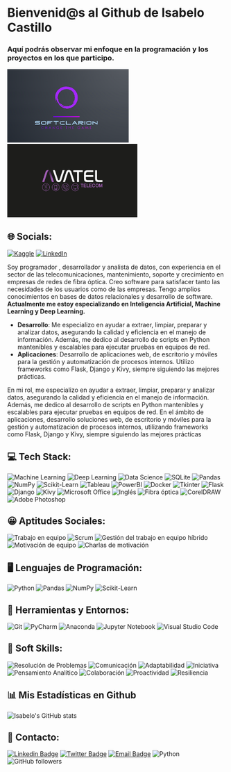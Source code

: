 # Bienvenid@s al Github de Isabelo Castillo

### Aquí podrás observar mi enfoque en la programación y los proyectos en los que participo.
<img src="./images/logo_softClarion.png" alt="Logo de SoftClarion" width="280"/> <img src="./images/logo_avatel_negro.png" alt="Logo de Avatel" width="300"/>


## 🌐 Socials:
[![Kaggle](https://img.shields.io/badge/Kaggle-%2320BEFF.svg?logo=kaggle&logoColor=white)](https://www.kaggle.com/isabelocastillo)
[![LinkedIn](https://img.shields.io/badge/LinkedIn-%230077B5.svg?logo=linkedin&logoColor=white)](https://www.linkedin.com/in/isabelo-castillo/) 



Soy programador , desarrollador y analista de datos, con experiencia en el sector de las telecomunicaciones, mantenimiento, soporte y crecimiento en empresas de redes de fibra óptica. Creo software para satisfacer tanto las necesidades de los usuarios como de las empresas. Tengo amplios conocimientos en bases de datos relacionales y desarrollo de software. **Actualmente me estoy especializando en Inteligencia Artificial, Machine Learning y Deep Learning.**

- **Desarrollo**: Me especializo en ayudar a extraer, limpiar, preparar y analizar datos, asegurando la calidad y eficiencia en el manejo de información. Además, me dedico al desarrollo de scripts en Python mantenibles y escalables para ejecutar pruebas en equipos de red.
- **Aplicaciones**: Desarrollo de aplicaciones web, de escritorio y móviles para la gestión y automatización de procesos internos. Utilizo frameworks como Flask, Django y Kivy, siempre siguiendo las mejores prácticas.


En mi rol, me especializo en ayudar a extraer, limpiar, preparar y analizar datos, asegurando la calidad y eficiencia en el manejo de información. Además, me dedico al desarrollo de scripts en Python mantenibles y escalables para ejecutar pruebas en equipos de red. En el ámbito de aplicaciones, desarrollo soluciones web, de escritorio y móviles para la gestión y automatización de procesos internos, utilizando frameworks como Flask, Django y Kivy, siempre siguiendo las mejores prácticas





## 💻 Tech Stack:
![Machine Learning](https://img.shields.io/badge/-Machine%20Learning-blueviolet)
![Deep Learning](https://img.shields.io/badge/-Deep%20Learning-ff69b4)
![Data Science](https://img.shields.io/badge/-Data%20Science-brightgreen)
![SQLite](https://img.shields.io/badge/-SQLite-blue)
![Pandas](https://img.shields.io/badge/-Pandas-brightgreen)
![NumPy](https://img.shields.io/badge/-NumPy-yellow)
![Scikit-Learn](https://img.shields.io/badge/-Scikit--Learn-blue)
![Tableau](https://img.shields.io/badge/-Tableau-blue)
![PowerBI](https://img.shields.io/badge/-PowerBI-orange)
![Docker](https://img.shields.io/badge/-Docker-blue)
![Tkinter](https://img.shields.io/badge/-Tkinter-yellow)
![Flask](https://img.shields.io/badge/-Flask-red)
![Django](https://img.shields.io/badge/-Django-green)
![Kivy](https://img.shields.io/badge/-Kivy-purple)
![Microsoft Office](https://img.shields.io/badge/-Microsoft%20Office-orange)
![Inglés](https://img.shields.io/badge/-Ingl%C3%A9s-brightgreen)
![Fibra óptica](https://img.shields.io/badge/-Fibra%20%C3%B3ptica-blue)
![CorelDRAW](https://img.shields.io/badge/-CorelDRAW-lightgrey)
![Adobe Photoshop](https://img.shields.io/badge/-Adobe%20Photoshop-orange)



## 😀 Aptitudes Sociales:
![Trabajo en equipo](https://img.shields.io/badge/-Trabajo%20en%20equipo-blue)
![Scrum](https://img.shields.io/badge/-Scrum-yellow)
![Gestión del trabajo en equipo híbrido](https://img.shields.io/badge/-Gesti%C3%B3n%20del%20trabajo%20en%20equipo%20h%C3%ADbrido-lightgrey)
![Motivación de equipo](https://img.shields.io/badge/-Motivaci%C3%B3n%20de%20equipo-orange)
![Charlas de motivación](https://img.shields.io/badge/-Charlas%20de%20motivaci%C3%B3n-red)

## 🖥️ Lenguajes de Programación:
![Python](https://img.shields.io/badge/-Python-blue)
![Pandas](https://img.shields.io/badge/-Pandas-brightgreen)
![NumPy](https://img.shields.io/badge/-NumPy-yellow)
![Scikit-Learn](https://img.shields.io/badge/-Scikit--Learn-blue)

## 🔧 Herramientas y Entornos:
![Git](https://img.shields.io/badge/-Git-black)
![PyCharm](https://img.shields.io/badge/-PyCharm-orange)
![Anaconda](https://img.shields.io/badge/-Anaconda-green)
![Jupyter Notebook](https://img.shields.io/badge/-Jupyter%20Notebook-orange)
![Visual Studio Code](https://img.shields.io/badge/-Visual%20Studio%20Code-blue)

## 🤝 Soft Skills:
![Resolución de Problemas](https://img.shields.io/badge/-Resoluci%C3%B3n%20de%20Problemas-yellow)
![Comunicación](https://img.shields.io/badge/-Comunicaci%C3%B3n-brightgreen)
![Adaptabilidad](https://img.shields.io/badge/-Adaptabilidad-yellowgreen)
![Iniciativa](https://img.shields.io/badge/-Iniciativa-orange)
![Pensamiento Analítico](https://img.shields.io/badge/-Pensamiento%20Anal%C3%ADtico-red)
![Colaboración](https://img.shields.io/badge/-Colaboraci%C3%B3n-blue)
![Proactividad](https://img.shields.io/badge/-Proactividad%C3%B3n-brightgreen)
![Resiliencia](https://img.shields.io/badge/-Resiliencia-lightgrey)

## 📊 Mis Estadísticas en Github
![Isabelo's GitHub stats](https://github-readme-stats.vercel.app/api?username=IsabeloCastillo&show_icons=true&theme=radical)

## 📧 Contacto:
[![Linkedin Badge](https://img.shields.io/badge/-Isabelo_Castillo-blue?style=flat-square&logo=Linkedin&logoColor=white&link=https://www.linkedin.com/in/isabelo-castillo-945168255/)](https://www.linkedin.com/in/isabelo-castillo-945168255/)
[![Twitter Badge](https://img.shields.io/badge/-IsabeloCastillo-blue?style=flat-square&logo=Twitter&logoColor=white&link=https://twitter.com/IsabeloCastillo)](https://twitter.com/IsabeloCastillo)
[![Email Badge](https://img.shields.io/badge/-isabelocastillosanchez%40gmail.com-red?style=flat-square&logo=Gmail&logoColor=white&link=mailto:isabelocastillosanchez@gmail.com)](mailto:isabelocastillosanchez@gmail.com)
![Python](https://img.shields.io/badge/-Python-black?style=flat-square&logo=Python)
![GitHub followers](https://img.shields.io/github/followers/IsabeloCastillo?label=Follow&style=social)



